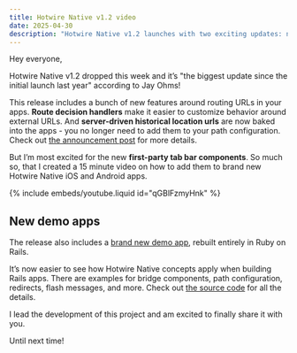 ```yaml
---
title: Hotwire Native v1.2 video
date: 2025-04-30
description: "Hotwire Native v1.2 launches with two exciting updates: new tab bar components and a fresh demo app!"
---
```


Hey everyone,

Hotwire Native v1.2 dropped this week and it’s "the biggest update since the initial launch last year" according to Jay Ohms!

This release includes a bunch of new features around routing URLs in your apps. **Route decision handlers** make it easier to customize behavior around external URLs. And **server-driven historical location urls** are now baked into the apps - you no longer need to add them to your path configuration. Check out [the announcement post](https://dev.37signals.com/announcing-hotwire-native-v1-2/) for more details.

But I’m most excited for the new **first-party tab bar components**. So much so, that I created a 15 minute video on how to add them to brand new Hotwire Native iOS and Android apps.

{% include embeds/youtube.liquid id="qGBlFzmyHnk" %}

## New demo apps

The release also includes a [brand new demo app](https://hotwire-native-demo.dev/), rebuilt entirely in Ruby on Rails.

It’s now easier to see how Hotwire Native concepts apply when building Rails apps. There are examples for bridge components, path configuration, redirects, flash messages, and more. Check out [the source code](https://github.com/hotwired/hotwire-native-demo) for all the details.

I lead the development of this project and am excited to finally share it with you.

Until next time!
